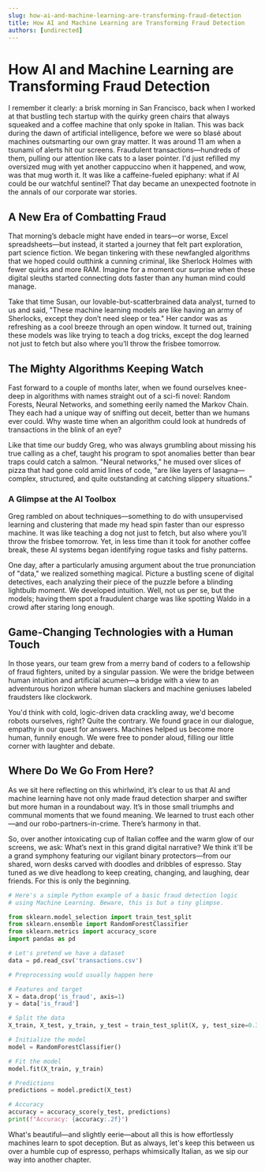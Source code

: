 ```yaml
---
slug: how-ai-and-machine-learning-are-transforming-fraud-detection
title: How AI and Machine Learning are Transforming Fraud Detection
authors: [undirected]
---
```



# How AI and Machine Learning are Transforming Fraud Detection

I remember it clearly: a brisk morning in San Francisco, back when I worked at that bustling tech startup with the quirky green chairs that always squeaked and a coffee machine that only spoke in Italian. This was back during the dawn of artificial intelligence, before we were so blasé about machines outsmarting our own gray matter. It was around 11 am when a tsunami of alerts hit our screens. Fraudulent transactions—hundreds of them, pulling our attention like cats to a laser pointer. I'd just refilled my oversized mug with yet another cappuccino when it happened, and wow, was that mug worth it. It was like a caffeine-fueled epiphany: what if AI could be our watchful sentinel? That day became an unexpected footnote in the annals of our corporate war stories.

## A New Era of Combatting Fraud

That morning’s debacle might have ended in tears—or worse, Excel spreadsheets—but instead, it started a journey that felt part exploration, part science fiction. We began tinkering with these newfangled algorithms that we hoped could outthink a cunning criminal, like Sherlock Holmes with fewer quirks and more RAM. Imagine for a moment our surprise when these digital sleuths started connecting dots faster than any human mind could manage.

Take that time Susan, our lovable-but-scatterbrained data analyst, turned to us and said, "These machine learning models are like having an army of Sherlocks, except they don’t need sleep or tea." Her candor was as refreshing as a cool breeze through an open window. It turned out, training these models was like trying to teach a dog tricks, except the dog learned not just to fetch but also where you’ll throw the frisbee tomorrow.

## The Mighty Algorithms Keeping Watch

Fast forward to a couple of months later, when we found ourselves knee-deep in algorithms with names straight out of a sci-fi novel: Random Forests, Neural Networks, and something eerily named the Markov Chain. They each had a unique way of sniffing out deceit, better than we humans ever could. Why waste time when an algorithm could look at hundreds of transactions in the blink of an eye?

Like that time our buddy Greg, who was always grumbling about missing his true calling as a chef, taught his program to spot anomalies better than bear traps could catch a salmon. "Neural networks," he mused over slices of pizza that had gone cold amid lines of code, "are like layers of lasagna—complex, structured, and quite outstanding at catching slippery situations."

### A Glimpse at the AI Toolbox

Greg rambled on about techniques—something to do with unsupervised learning and clustering that made my head spin faster than our espresso machine. It was like teaching a dog not just to fetch, but also where you’ll throw the frisbee tomorrow. Yet, in less time than it took for another coffee break, these AI systems began identifying rogue tasks and fishy patterns.

One day, after a particularly amusing argument about the true pronunciation of "data," we realized something magical. Picture a bustling scene of digital detectives, each analyzing their piece of the puzzle before a blinding lightbulb moment. We developed intuition. Well, not us per se, but the models; having them spot a fraudulent charge was like spotting Waldo in a crowd after staring long enough.

## Game-Changing Technologies with a Human Touch

In those years, our team grew from a merry band of coders to a fellowship of fraud fighters, united by a singular passion. We were the bridge between human intuition and artificial acumen—a bridge with a view to an adventurous horizon where human slackers and machine geniuses labeled fraudsters like clockwork.

You'd think with cold, logic-driven data crackling away, we'd become robots ourselves, right? Quite the contrary. We found grace in our dialogue, empathy in our quest for answers. Machines helped us become more human, funnily enough. We were free to ponder aloud, filling our little corner with laughter and debate.

## Where Do We Go From Here?

As we sit here reflecting on this whirlwind, it’s clear to us that AI and machine learning have not only made fraud detection sharper and swifter but more human in a roundabout way. It’s in those small triumphs and communal moments that we found meaning. We learned to trust each other—and our robo-partners-in-crime. There’s harmony in that.

So, over another intoxicating cup of Italian coffee and the warm glow of our screens, we ask: What’s next in this grand digital narrative? We think it'll be a grand symphony featuring our vigilant binary protectors—from our shared, worn desks carved with doodles and dribbles of espresso. Stay tuned as we dive headlong to keep creating, changing, and laughing, dear friends. For this is only the beginning.
   
```python
# Here's a simple Python example of a basic fraud detection logic
# using Machine Learning. Beware, this is but a tiny glimpse.

from sklearn.model_selection import train_test_split
from sklearn.ensemble import RandomForestClassifier
from sklearn.metrics import accuracy_score
import pandas as pd

# Let's pretend we have a dataset
data = pd.read_csv('transactions.csv')

# Preprocessing would usually happen here

# Features and target
X = data.drop('is_fraud', axis=1)
y = data['is_fraud']

# Split the data
X_train, X_test, y_train, y_test = train_test_split(X, y, test_size=0.3, random_state=42)

# Initialize the model
model = RandomForestClassifier()

# Fit the model
model.fit(X_train, y_train)

# Predictions
predictions = model.predict(X_test)

# Accuracy
accuracy = accuracy_score(y_test, predictions)
print(f"Accuracy: {accuracy:.2f}")
```

What's beautiful—and slightly eerie—about all this is how effortlessly machines learn to spot deception. But as always, let's keep this between us over a humble cup of espresso, perhaps whimsically Italian, as we sip our way into another chapter.